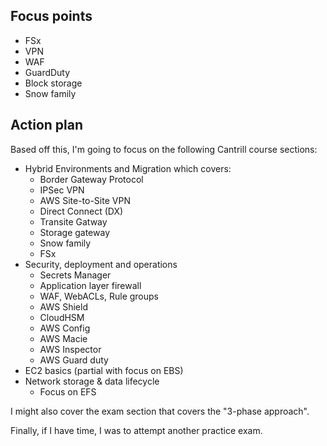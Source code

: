 ## Focus points

- FSx
- VPN
- WAF
- GuardDuty
- Block storage
- Snow family

## Action plan

Based off this, I'm going to focus on the following Cantrill course sections:

- Hybrid Environments and Migration which covers:
	- Border Gateway Protocol
	- IPSec VPN
	- AWS Site-to-Site VPN
	- Direct Connect (DX)
	- Transite Gatway
	- Storage gateway
	- Snow family
	- FSx
- Security, deployment and operations
	- Secrets Manager
	- Application layer firewall
	- WAF, WebACLs, Rule groups
	- AWS Shield
	- CloudHSM
	- AWS Config
	- AWS Macie
	- AWS Inspector
	- AWS Guard duty
- EC2 basics (partial with focus on EBS)
- Network storage & data lifecycle
	- Focus on EFS

I might also cover the exam section that covers the "3-phase approach".

Finally, if I have time, I was to attempt another practice exam.